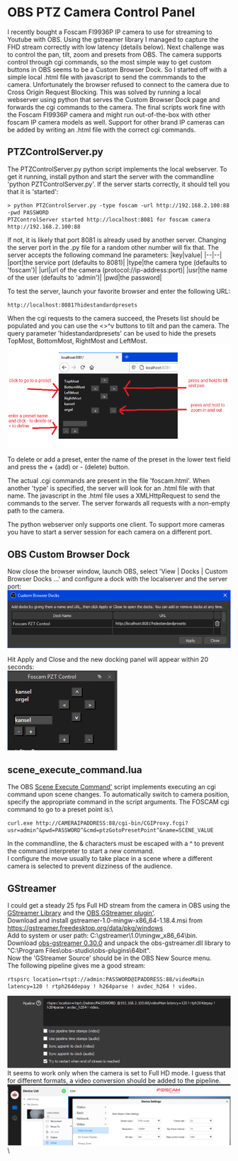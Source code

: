 # OBS PTZ Camera Control Panel
I recently bought a Foscam FI9936P IP camera to use for streaming to Youtube with OBS. Using the gstreamer library I managed to capture the FHD stream correctly with low latency (details below). Next challenge was to control the pan, tilt, zoom and presets from OBS. The camera supports control through cgi commands, so the most simple way to get custom buttons in OBS seems to be a Custom Browser Dock. So I started off with a simple local .html file with javascript to send the commmands to the camera. Unfortunately the browser refused to connect to the camera due to Cross Origin Request Blocking. This was solved by running a local webserver using python that serves the Custom Browser Dock page and forwards the cgi commands to the camera. The final scripts work fine with the Foscam FI9936P camera and might run out-of-the-box with other foscam IP camera models as well. Support for other brand IP cameras can be added by writing an .html file with the correct cgi commands.

## PTZControlServer.py
The PTZControlServer.py python script implements the local webserver. To get it running, install python and start the server with the commandline 'python PZTControlServer.py'. If the server starts correctly, it should tell you that it is 'started':
```
> python PTZControlServer.py -type foscam -url http://192.168.2.100:88 -pwd PASSWORD
PTZControlServer started http://localhost:8081 for foscam camera http://192.168.2.100:88
```
If not, it is likely that port 8081 is already used by another server. Changing the server port in the .py file for a random other number will fix that.
The server accepts the following command lne parameters:
|key|value|
|--|--|
|port|the service port (defaults to 8081)|
|type|the camera type (defaults to 'foscam')|
|url|url of the camera (protocol://ip-address:port)|
|usr|the name of the user (defaults to 'admin')|
|pwd|the password|

To test the server, launch your favorite browser and enter the following URL:
```
http://localhost:8081?hidestandardpresets
```

When the cgi requests to the camera succeed, the Presets list should be populated and you can use the <>^v buttons to tilt and pan the camera. The query parameter 'hidestandardpresets' can be used to hide the presets TopMost, BottomMost, RightMost and LeftMost.\
<img src='https://raw.githubusercontent.com/Kees-van-der-Oord/OBS_PTZ_Camera_Control_Panel/main/screenshots/OBS_PTZ_Camera_Control_Panel.png'>

To delete or add a preset, enter the name of the preset in the lower text field and press the + (add) or - (delete) button.

The actual .cgi commands are present in the file 'foscam.html'. When another 'type' is specified, the server will look for an .html file with that name. The javascript in the .html file uses a XMLHttpRequest to send the commands to the server. The server forwards all requests with a non-empty path to the camera.

The python webserver only supports one client. To support more cameras you have to start a server session for each camera on a different port.

## OBS Custom Browser Dock
Now close the browser window, launch OBS, select 'View | Docks | Custom Browser Docks ...' and configure a dock with the localserver and the server port:\
<img src='https://raw.githubusercontent.com/Kees-van-der-Oord/OBS_PTZ_Camera_Control_Panel/main/screenshots/OBS_PTZ_Custom_Browser_Dock_Setup.png'>

Hit Apply and Close and the new docking panel will appear within 20 seconds:\
<img src='https://raw.githubusercontent.com/Kees-van-der-Oord/OBS_PTZ_Camera_Control_Panel/main/screenshots/OBS_PTZ_Custom_Browser_Dock_Panel.png'>

## scene_execute_command.lua
The OBS <a href='https://obsproject.com/forum/resources/scene-execute-command.1028/'>Scene Execute Command'</a> script implements executing an cgi command upon scene changes. To automatically switch to camera position, specify the appropriate command in the script arguments. The FOSCAM cgi command to go to a preset point is:\
```
curl.exe http://CAMERAIPADDRESS:88/cgi-bin/CGIProxy.fcgi?usr=admin^&pwd=PASSWORD^&cmd=ptzGotoPresetPoint^&name=SCENE_VALUE
```
In the commandline, the & characters must be escaped with a ^ to prevent the command interpreter to start a new command. \
I configure the move usually to take place in a scene where a different camera is selected to prevent dizziness of the audience.
  
## GStreamer
I could get a steady 25 fps Full HD stream from the camera in OBS using the <a href='https://gstreamer.freedesktop.org/'>GStreamer Library</a> and the <a href='https://obsproject.com/forum/resources/obs-gstreamer.696/'>OBS GStreamer plugin'</a>.\
Download and install gstreamer-1.0-mingw-x86_64-1.18.4.msi from https://gstreamer.freedesktop.org/data/pkg/windows \
Add to system or user path: C:\gstreamer\1.0\mingw_x86_64\bin.\
Download <a href='https://github.com/fzwoch/obs-gstreamer/releases/tag/v0.3.0'>obs-gstreamer 0.30.0</a> and unpack the obs-gstreamer.dll library to "C:\Program Files\obs-studio\obs-plugins\64bit".\
Now the 'GStreamer Source' should be in the OBS New Source menu.\
The following pipeline gives me a good stream:
```
rtspsrc location=rtspt://admin:PASSWORD@IPADDRESS:88/videoMain latency=120 ! rtph264depay ! h264parse ! avdec_h264 ! video. 
```
<img src='https://raw.githubusercontent.com/Kees-van-der-Oord/OBS_PTZ_Camera_Control_Panel/main/screenshots/OBS_GSTREAMER_RTSPT.png'>\
It seems to work only when the camera is set to Full HD mode. I guess that for different formats, a video conversion should be added to the pipeline.\
<img src='https://raw.githubusercontent.com/Kees-van-der-Oord/OBS_PTZ_Camera_Control_Panel/main/screenshots/FoscamVMS_StreamSettings.png'>\




